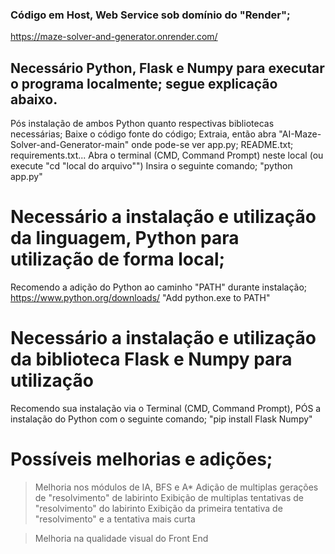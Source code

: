 ### Código em Host, Web Service sob domínio do "Render";
  https://maze-solver-and-generator.onrender.com/

## Necessário Python, Flask e Numpy para executar o programa localmente; segue explicação abaixo.

Pós instalação de ambos Python quanto respectivas bibliotecas necessárias;
  Baixe o código fonte do código;
    Extraia, então abra "AI-Maze-Solver-and-Generator-main" onde pode-se ver app.py; README.txt; requirements.txt...
      Abra o terminal (CMD, Command Prompt) neste local (ou execute "cd "local do arquivo"")
        Insira o seguinte comando;
          "python app.py"

# Necessário a instalação e utilização da linguagem, Python para utilização de forma local;
  Recomendo a adição do Python ao caminho "PATH" durante instalação;
    https://www.python.org/downloads/
      "Add python.exe to PATH"

# Necessário a instalação e utilização da biblioteca Flask e Numpy para utilização
  Recomendo sua instalação via o Terminal (CMD, Command Prompt), PÓS a instalação do Python com o seguinte comando;
    "pip install Flask Numpy"

# Possíveis melhorias e adições;
>Melhoria nos módulos de IA, BFS e A*
>Adição de multiplas gerações de "resolvimento" de labirinto
>Exibição de multiplas tentativas de "resolvimento" do labirinto
>Exibição da primeira tentativa de "resolvimento" e a tentativa mais curta

>Melhoria na qualidade visual do Front End
